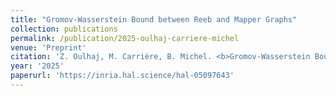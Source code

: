 ```yaml
---
title: "Gromov-Wasserstein Bound between Reeb and Mapper Graphs"
collection: publications
permalink: /publication/2025-oulhaj-carriere-michel
venue: 'Preprint'
citation: 'Z. Oulhaj, M. Carrière, B. Michel. <b>Gromov-Wasserstein Bound between Reeb and Mapper Graphs</b>, <i>Preprint</i>, 2025'
year: '2025'
paperurl: 'https://inria.hal.science/hal-05097643'
---
```

